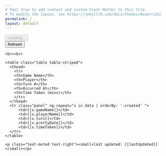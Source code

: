```yaml
---
# Feel free to add content and custom Front Matter to this file.
# To modify the layout, see https://jekyllrb.com/docs/themes/#overriding-theme-defaults
permalink: /
layout: default
---
```


<div class="container" ng-app="myApp" ng-controller="myCtrl">
  <div ng-show="loading">
    <button class="btn btn-primary" disabled="disabled"><i class="fas fa-spinner fa-spin"></i> Loading...</button>

  </div>
  <div ng-hide="loading">
    <button class="btn btn-primary" ng-click="getData()">Refresh</button>

    <br><br>

    <table class="table table-striped">
      <thead>
        <tr>
        <th>Game Name</th>
        <th>Player</th>
        <th>Turn #</th>
        <th>Occurred At</th>
        <th>Time Taken (mins)</th>
        </tr>
      </thead>
      <tr class="panel" ng-repeat="x in data | orderBy: '-created' ">
          <td>[[x.gameName]]</td>
          <td>[[x.playerName]]</td>
          <td>[[x.turn]]</td>
          <td>[[x.prettyDate]]</td>
          <td>[[x.timeTaken]]</td>
      </tr>
    </table>

    <p class="text-muted text-right"><small>last updated: [[lastUpdated]]</small></p>
  </div>
</div>
